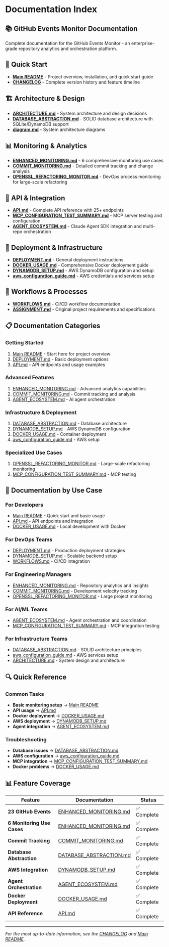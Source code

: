 # Documentation Index

## 📚 GitHub Events Monitor Documentation

Complete documentation for the GitHub Events Monitor - an enterprise-grade repository analytics and orchestration platform.

## 🚀 Quick Start

- **[Main README](../README.md)** - Project overview, installation, and quick start guide
- **[CHANGELOG](../CHANGELOG.md)** - Complete version history and feature timeline

## 🏗️ Architecture & Design

- **[ARCHITECTURE.md](./ARCHITECTURE.md)** - System architecture and design decisions
- **[DATABASE_ABSTRACTION.md](./DATABASE_ABSTRACTION.md)** - SOLID database architecture with SQLite/DynamoDB support
- **[diagram.md](./diagram.md)** - System architecture diagrams

## 📊 Monitoring & Analytics

- **[ENHANCED_MONITORING.md](./ENHANCED_MONITORING.md)** - 6 comprehensive monitoring use cases
- **[COMMIT_MONITORING.md](./COMMIT_MONITORING.md)** - Detailed commit tracking and change analysis
- **[OPENSSL_REFACTORING_MONITOR.md](./OPENSSL_REFACTORING_MONITOR.md)** - DevOps process monitoring for large-scale refactoring

## 🔌 API & Integration

- **[API.md](./API.md)** - Complete API reference with 25+ endpoints
- **[MCP_CONFIGURATION_TEST_SUMMARY.md](./MCP_CONFIGURATION_TEST_SUMMARY.md)** - MCP server testing and configuration
- **[AGENT_ECOSYSTEM.md](./AGENT_ECOSYSTEM.md)** - Claude Agent SDK integration and multi-repo orchestration

## 🚀 Deployment & Infrastructure

- **[DEPLOYMENT.md](./DEPLOYMENT.md)** - General deployment instructions
- **[DOCKER_USAGE.md](./DOCKER_USAGE.md)** - Comprehensive Docker deployment guide
- **[DYNAMODB_SETUP.md](./DYNAMODB_SETUP.md)** - AWS DynamoDB configuration and setup
- **[aws_configuration_guide.md](./aws_configuration_guide.md)** - AWS credentials and services setup

## 🔄 Workflows & Processes

- **[WORKFLOWS.md](./WORKFLOWS.md)** - CI/CD workflow documentation
- **[ASSIGNMENT.md](./ASSIGNMENT.md)** - Original project requirements and specifications

## 📋 Documentation Categories

### **Getting Started**
1. [Main README](../README.md) - Start here for project overview
2. [DEPLOYMENT.md](./DEPLOYMENT.md) - Basic deployment options
3. [API.md](./API.md) - API endpoints and usage examples

### **Advanced Features**
1. [ENHANCED_MONITORING.md](./ENHANCED_MONITORING.md) - Advanced analytics capabilities
2. [COMMIT_MONITORING.md](./COMMIT_MONITORING.md) - Commit tracking and analysis
3. [AGENT_ECOSYSTEM.md](./AGENT_ECOSYSTEM.md) - AI agent orchestration

### **Infrastructure & Deployment**
1. [DATABASE_ABSTRACTION.md](./DATABASE_ABSTRACTION.md) - Database architecture
2. [DYNAMODB_SETUP.md](./DYNAMODB_SETUP.md) - AWS DynamoDB configuration
3. [DOCKER_USAGE.md](./DOCKER_USAGE.md) - Container deployment
4. [aws_configuration_guide.md](./aws_configuration_guide.md) - AWS setup

### **Specialized Use Cases**
1. [OPENSSL_REFACTORING_MONITOR.md](./OPENSSL_REFACTORING_MONITOR.md) - Large-scale refactoring monitoring
2. [MCP_CONFIGURATION_TEST_SUMMARY.md](./MCP_CONFIGURATION_TEST_SUMMARY.md) - MCP testing

## 🎯 Documentation by Use Case

### **For Developers**
- [Main README](../README.md) - Quick start and basic usage
- [API.md](./API.md) - API endpoints and integration
- [DOCKER_USAGE.md](./DOCKER_USAGE.md) - Local development with Docker

### **For DevOps Teams**
- [DEPLOYMENT.md](./DEPLOYMENT.md) - Production deployment strategies
- [DYNAMODB_SETUP.md](./DYNAMODB_SETUP.md) - Scalable backend setup
- [WORKFLOWS.md](./WORKFLOWS.md) - CI/CD integration

### **For Engineering Managers**
- [ENHANCED_MONITORING.md](./ENHANCED_MONITORING.md) - Repository analytics and insights
- [COMMIT_MONITORING.md](./COMMIT_MONITORING.md) - Development velocity tracking
- [OPENSSL_REFACTORING_MONITOR.md](./OPENSSL_REFACTORING_MONITOR.md) - Large project monitoring

### **For AI/ML Teams**
- [AGENT_ECOSYSTEM.md](./AGENT_ECOSYSTEM.md) - Agent orchestration and coordination
- [MCP_CONFIGURATION_TEST_SUMMARY.md](./MCP_CONFIGURATION_TEST_SUMMARY.md) - MCP integration testing

### **For Infrastructure Teams**
- [DATABASE_ABSTRACTION.md](./DATABASE_ABSTRACTION.md) - SOLID architecture principles
- [aws_configuration_guide.md](./aws_configuration_guide.md) - AWS services setup
- [ARCHITECTURE.md](./ARCHITECTURE.md) - System design and architecture

## 🔍 Quick Reference

### **Common Tasks**
- **Basic monitoring setup** → [Main README](../README.md)
- **API usage** → [API.md](./API.md)
- **Docker deployment** → [DOCKER_USAGE.md](./DOCKER_USAGE.md)
- **AWS deployment** → [DYNAMODB_SETUP.md](./DYNAMODB_SETUP.md)
- **Agent integration** → [AGENT_ECOSYSTEM.md](./AGENT_ECOSYSTEM.md)

### **Troubleshooting**
- **Database issues** → [DATABASE_ABSTRACTION.md](./DATABASE_ABSTRACTION.md)
- **AWS configuration** → [aws_configuration_guide.md](./aws_configuration_guide.md)
- **MCP integration** → [MCP_CONFIGURATION_TEST_SUMMARY.md](./MCP_CONFIGURATION_TEST_SUMMARY.md)
- **Docker problems** → [DOCKER_USAGE.md](./DOCKER_USAGE.md)

## 📊 Feature Coverage

| Feature | Documentation | Status |
|---------|---------------|--------|
| **23 GitHub Events** | [ENHANCED_MONITORING.md](./ENHANCED_MONITORING.md) | ✅ Complete |
| **6 Monitoring Use Cases** | [ENHANCED_MONITORING.md](./ENHANCED_MONITORING.md) | ✅ Complete |
| **Commit Tracking** | [COMMIT_MONITORING.md](./COMMIT_MONITORING.md) | ✅ Complete |
| **Database Abstraction** | [DATABASE_ABSTRACTION.md](./DATABASE_ABSTRACTION.md) | ✅ Complete |
| **AWS Integration** | [DYNAMODB_SETUP.md](./DYNAMODB_SETUP.md) | ✅ Complete |
| **Agent Orchestration** | [AGENT_ECOSYSTEM.md](./AGENT_ECOSYSTEM.md) | ✅ Complete |
| **Docker Deployment** | [DOCKER_USAGE.md](./DOCKER_USAGE.md) | ✅ Complete |
| **API Reference** | [API.md](./API.md) | ✅ Complete |

---

*For the most up-to-date information, see the [CHANGELOG](../CHANGELOG.md) and [Main README](../README.md).*